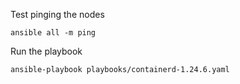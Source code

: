 Test pinging the nodes
```
ansible all -m ping
```

Run the playbook
```
ansible-playbook playbooks/containerd-1.24.6.yaml
```
